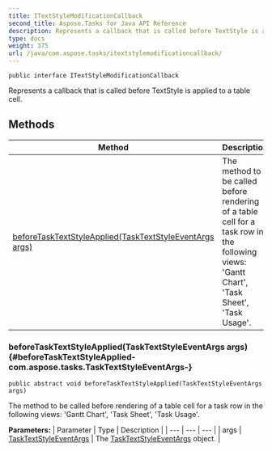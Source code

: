 ```yaml
---
title: ITextStyleModificationCallback
second_title: Aspose.Tasks for Java API Reference
description: Represents a callback that is called before TextStyle is applied to a table cell.
type: docs
weight: 375
url: /java/com.aspose.tasks/itextstylemodificationcallback/
---
```

```
public interface ITextStyleModificationCallback
```

Represents a callback that is called before TextStyle is applied to a table cell.
## Methods

| Method | Description |
| --- | --- |
| [beforeTaskTextStyleApplied(TaskTextStyleEventArgs args)](#beforeTaskTextStyleApplied-com.aspose.tasks.TaskTextStyleEventArgs-) | The method to be called before rendering of a table cell for a task row in the following views: 'Gantt Chart', 'Task Sheet', 'Task Usage'. |
### beforeTaskTextStyleApplied(TaskTextStyleEventArgs args) {#beforeTaskTextStyleApplied-com.aspose.tasks.TaskTextStyleEventArgs-}
```
public abstract void beforeTaskTextStyleApplied(TaskTextStyleEventArgs args)
```


The method to be called before rendering of a table cell for a task row in the following views: 'Gantt Chart', 'Task Sheet', 'Task Usage'.

**Parameters:**
| Parameter | Type | Description |
| --- | --- | --- |
| args | [TaskTextStyleEventArgs](../../com.aspose.tasks/tasktextstyleeventargs) | The [TaskTextStyleEventArgs](../../com.aspose.tasks/tasktextstyleeventargs) object. |

